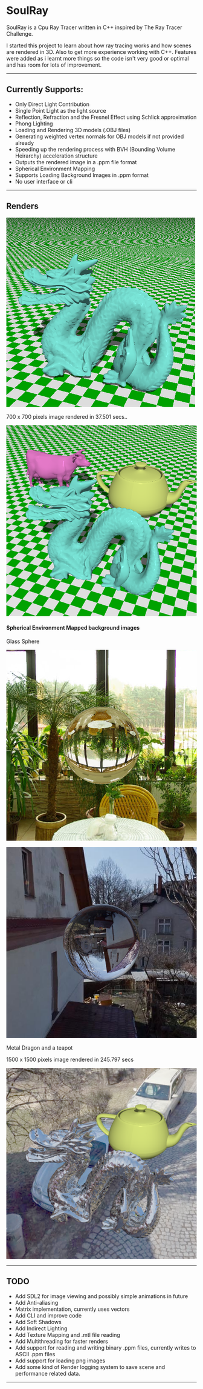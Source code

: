 # SoulRay

SoulRay is a Cpu Ray Tracer written in C++ inspired by The Ray Tracer Challenge.

I started this project to learn about how ray tracing works and how scenes are rendered in 3D.
Also to get more experience working with C++.
Features were added as i learnt more things so the code isn't very good or optimal and has room
for lots of improvement.

---

## Currently Supports:

- Only Direct Light Contribution
- Single Point Light as the light source 
- Reflection, Refraction and the Fresnel Effect using Schlick approximation
- Phong Lighting
- Loading and Rendering 3D models (.OBJ files)
- Generating weighted vertex normals for OBJ models if not provided already
- Speeding up the rendering process with BVH (Bounding Volume Heirarchy) acceleration structure
- Outputs the rendered image in a .ppm file format
- Spherical Environment Mapping
- Supports Loading Background Images in .ppm format
- No user interface or cli

---

## Renders


![](renders/dragon_cyan.png) 

700 x 700 pixels image rendered in 37.501 secs.. 

![](renders/multiple_models.png)

#### Spherical Environment Mapped background images
Glass Sphere

![](renders/hotel_lobby_render_3.png)

![](renders/Neighbourhood_render_4.png)

Metal Dragon and a teapot 

1500 x 1500 pixels image rendered in 245.797 secs

![](renders/Metal_dragon_and_teapot_neighbourhood.png)


---

## TODO

- Add SDL2 for image viewing and possibly simple animations in future
- Add Anti-aliasing
- Matrix implementation, currently uses vectors 
- Add CLI and improve code 
- Add Soft Shadows
- Add Indirect Lighting 
- Add Texture Mapping and .mtl file reading
- Add Multithreading for faster renders
- Add support for reading and writing binary .ppm files, currently writes to ASCII .ppm files
- Add support for loading png images
- Add some kind of Render logging system to save scene and performance related data.

---